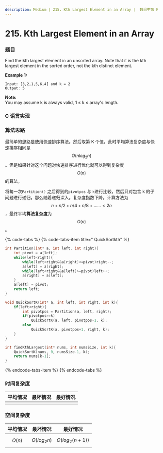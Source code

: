 ```yaml
---
description: Medium | 215. Kth Largest Element in an Array |  数组中第 K 个最大的数
---
```


# 215. Kth Largest Element in an Array

### 题目

Find the **k**th largest element in an unsorted array. Note that it is the kth largest element in the sorted order, not the kth distinct element.

**Example 1:**

```text
Input: [3,2,1,5,6,4] and k = 2
Output: 5
```

**Note:**   
You may assume k is always valid, 1 ≤ k ≤ array's length.

### C 语言实现

### 算法思路

最简单的思路是使用快速排序算法，然后取第 K 个值，此时平均算法复杂度与快速排序相同是 $$O(nlog_{2}n)$$。但是如果针对这个问题对快速排序进行优化就可以得到复杂度 $$O(n)$$ 的算法。

将每一次`Partition()` 之后得到的`pivotpos` 与 `k`进行比较，然后只对包含 k 的子问题进行递归，那么随着递归深入，复杂度指数下降。计算方法为 $$n+n/2+n/4+n/8+……<2n$$ ，最终平均**算法复杂度**为 $$O(n)$$ 。

{% code-tabs %}
{% code-tabs-item title=" QuickSortkth" %}
```c
int Partition(int* a, int left, int right){
    int pivot = a[left];
    while(left<right){
        while(left<right&&a[right]<=pivot)right--;
        a[left] = a[right];
        while(left<right&&a[left]>=pivot)left++;
        a[right] = a[left];
    }
    a[left] = pivot;
    return left;
}

void QuickSortK(int* a, int left, int right, int k){
    if(left<right){
        int pivotpos = Partition(a, left, right);
        if(pivotpos>=k)
            QuickSortK(a, left, pivotpos-1, k);
        else
            QuickSortK(a, pivotpos+1, right, k);  
    }
}

int findKthLargest(int* nums, int numsSize, int k){
    QuickSortK(nums, 0, numsSize-1, k);
    return nums[k-1];
}
```
{% endcode-tabs-item %}
{% endcode-tabs %}

### 时间复杂度



| 平均情况 | 最坏情况 | 最好情况 |
| :---: | :---: | :---: |
|  |  |  |

### 空间复杂度

| 平均情况 | 最坏情况 | 最好情况 |
| :---: | :---: | :---: |
| $$O(n)$$  |  $$O(log_{2}n)$$  | $$O(log_{2}(n+1))$$  |

